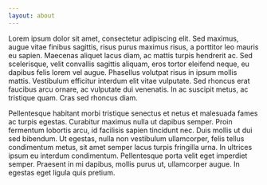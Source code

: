 ```yaml
---
layout: about
---
```



Lorem ipsum dolor sit amet, consectetur adipiscing elit. Sed maximus, augue vitae finibus sagittis, risus purus maximus risus, a porttitor leo mauris eu sapien. Maecenas aliquet lacus diam, ac mattis turpis hendrerit ac. Sed scelerisque, velit convallis sagittis aliquam, eros tortor eleifend neque, eu dapibus felis lorem vel augue. Phasellus volutpat risus in ipsum mollis mattis. Vestibulum efficitur interdum elit vitae vulputate. Sed rhoncus erat faucibus arcu ornare, ac vulputate dui venenatis. In ac suscipit metus, ac tristique quam. Cras sed rhoncus diam.

Pellentesque habitant morbi tristique senectus et netus et malesuada fames ac turpis egestas. Curabitur maximus nulla ut dapibus semper. Proin fermentum lobortis arcu, id facilisis sapien tincidunt nec. Duis mollis ut dui sed bibendum. Ut egestas, nulla non vestibulum ullamcorper, felis tellus condimentum metus, sit amet semper lacus turpis fringilla urna. In ultrices ipsum eu interdum condimentum. Pellentesque porta velit eget imperdiet semper. Praesent in mi dapibus, mollis purus ut, ullamcorper augue. In egestas eget ligula quis pretium.